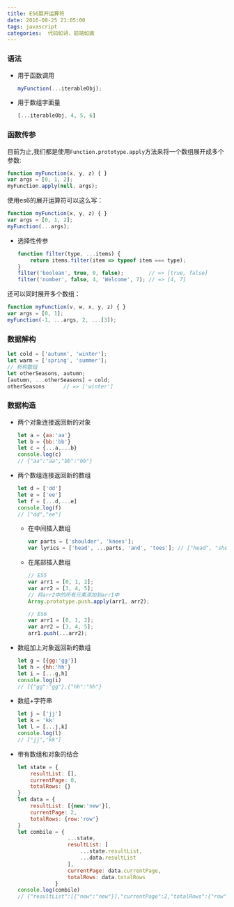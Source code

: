 ```yaml
---
title: ES6展开运算符
date: 2016-08-25 21:05:00
tags: javascript
categories:  代码如诗，前端如画
---
```


### 语法
- 用于函数调用
    ```javascript
    myFunction(...iterableObj);
    ```
- 用于数组字面量
    ```javascript
    [...iterableObj, 4, 5, 6]
    ```
### 函数传参

<!-- more -->

目前为止,我们都是使用`Function.prototype.apply`方法来将一个数组展开成多个参数:

```javascript
function myFunction(x, y, z) { }
var args = [0, 1, 2];
myFunction.apply(null, args);
```
使用es6的展开运算符可以这么写：

```javascript
function myFunction(x, y, z) { }
var args = [0, 1, 2];
myFunction(...args);
```

- 选择性传参
    ```javascript
    function filter(type, ...items) {
        return items.filter(item => typeof item === type);
    }
    filter('boolean', true, 0, false);        // => [true, false]
    filter('number', false, 4, 'Welcome', 7); // => [4, 7]
    ```

还可以同时展开多个数组：

```javascript
function myFunction(v, w, x, y, z) { }
var args = [0, 1];
myFunction(-1, ...args, 2, ...[3]);
```
### 数据解构

```javascript
let cold = ['autumn', 'winter'];
let warm = ['spring', 'summer'];
// 析构数组
let otherSeasons, autumn;
[autumn, ...otherSeasons] = cold;
otherSeasons      // => ['winter']
```
### 数据构造
- 两个对象连接返回新的对象
    ```javascript
    let a = {aa:'aa'}
    let b = {bb:'bb'}
    let c = {...a,...b}
    console.log(c)
    // {"aa":"aa","bb":"bb"}
    ```
- 两个数组连接返回新的数组
    ```javascript
    let d = ['dd']
    let e = ['ee']
    let f = [...d,...e]
    console.log(f)
    // ["dd","ee"]
    ```
    - 在中间插入数组
        ```javascript
        var parts = ['shoulder', 'knees'];
        var lyrics = ['head', ...parts, 'and', 'toes']; // ["head", "shoulders", "knees", "and", "toes"]
        ```
    - 在尾部插入数组
        ```javascript
        // ES5
        var arr1 = [0, 1, 2];
        var arr2 = [3, 4, 5];
        // 将arr2中的所有元素添加到arr1中
        Array.prototype.push.apply(arr1, arr2);

        // ES6
        var arr1 = [0, 1, 2];
        var arr2 = [3, 4, 5];
        arr1.push(...arr2);
        ```

- 数组加上对象返回新的数组
    ```javascript
    let g = [{gg:'gg'}]
    let h = {hh:'hh'}
    let i = [...g,h]
    console.log(i)
    // [{"gg":"gg"},{"hh":"hh"}
    ```
- 数组+字符串
    ```javascript
    let j = ['jj']
    let k = 'kk'
    let l = [...j,k]
    console.log(l)
    // ["jj","kk"]
    ```
- 带有数组和对象的结合
    ```javascript
    let state = {
        resultList: [],
        currentPage: 0,
        totalRows: {}
    }
    let data = {
        resultList: [{new:'new'}],
        currentPage: 2,
        totalRows: {row:'row'}
    }
    let combile = {
                    ...state,
                    resultList: [
                        ...state.resultList,
                        ...data.resultList
                    ],
                    currentPage: data.currentPage,
                    totalRows: data.totalRows
                }
    console.log(combile)
    // {"resultList":[{"new":"new"}],"currentPage":2,"totalRows":{"row":"row"}}
    ```

